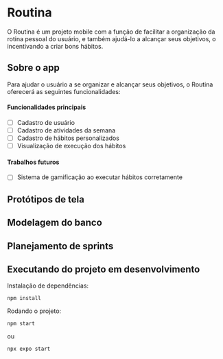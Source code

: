 # Routina

O Routina é um projeto mobile com a função de facilitar a organização da rotina pessoal do usuário, e também ajudá-lo a alcançar seus objetivos, o incentivando a criar bons hábitos.

## Sobre o app

Para ajudar o usuário a se organizar e alcançar seus objetivos, o Routina oferecerá as seguintes funcionalidades:

#### Funcionalidades principais
- [ ] Cadastro de usuário
- [ ] Cadastro de atividades da semana
- [ ] Cadastro de hábitos personalizados
- [ ] Visualização de execução dos hábitos

#### Trabalhos futuros
- [ ] Sistema de gamificação ao executar hábitos corretamente

## Protótipos de tela

## Modelagem do banco

## Planejamento de sprints

## Executando do projeto em desenvolvimento

Instalação de dependências:
```
npm install
```

Rodando o projeto:

```
npm start
```
ou
```
npx expo start
```
